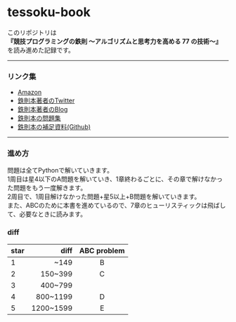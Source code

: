 # tessoku-book

このリポジトリは<br>
**『競技プログラミングの鉄則 ～アルゴリズムと思考力を高める 77 の技術～』**
を読み進めた記録です。<br>

-------
### リンク集
* [Amazon](https://www.amazon.co.jp/dp/483997750X)
* [鉄則本著者のTwitter](https://twitter.com/e869120)
* [鉄則本著者のBlog](https://t.co/NoHOtXL9hN)
* [鉄則本の問題集](https://atcoder.jp/contests/tessoku-book)
* [鉄則本の補足資料(Github)](https://github.com/E869120/kyopro-tessoku)

-------
### 進め方
問題は全てPythonで解いていきます。<br>
1周目は星4以下のA問題を解いていき、1章終わるごとに、その章で解けなかった問題をもう一度解きます。<br>
2周目で、1周目解けなかった問題+星5以上+B問題を解いていきます。<br>
また、ABCのために本書を進めているので、7章のヒューリスティックは飛ばして、必要なときに読みます。


### diff
| star | diff | ABC problem |
|:-----------|------------:|:------------:|
| 1       | ~149        | B         |
| 2     | 150~399      | C       |
| 3       | 400~799       |          |
| 4         | 800~1199          | D           |
| 5       | 1200~1599       | E       |
